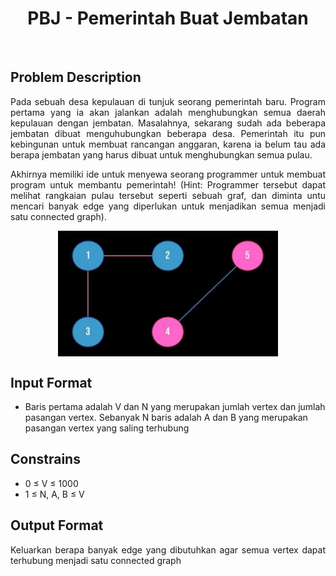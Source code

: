 <h1 align="center">PBJ - Pemerintah Buat Jembatan</h1>
<br>

## Problem Description
<p align="justify">Pada sebuah desa kepulauan di tunjuk seorang pemerintah baru. Program
pertama yang ia akan jalankan adalah menghubungkan semua daerah kepulauan
dengan jembatan. Masalahnya, sekarang sudah ada beberapa jembatan dibuat
menguhubungkan beberapa desa. Pemerintah itu pun kebingunan untuk membuat
rancangan anggaran, karena ia belum tau ada berapa jembatan yang harus dibuat
untuk menghubungkan semua pulau.</p>

<p align="justify">Akhirnya memiliki ide untuk menyewa seorang programmer untuk membuat
program untuk membantu pemerintah! (Hint: Programmer tersebut dapat melihat
rangkaian pulau tersebut seperti sebuah graf, dan diminta untu mencari banyak edge
yang diperlukan untuk menjadikan semua menjadi satu connected graph).
</p>

<p align="center">
<img align="center" src="https://github.com/Haalloobim/College/blob/main/Struktur%20Data/Praktikum_4/PBJ%20-%20Pemerintah%20Buat%20Jembatan/example.png" width="70%" height="auto" />
</p>

## Input Format
- Baris pertama adalah V dan N yang merupakan jumlah vertex dan jumlah pasangan
vertex. Sebanyak N baris adalah A dan B yang merupakan pasangan vertex yang
saling terhubung

## Constrains
- 0 ≤ V ≤ 1000
- 1 ≤ N, A, B ≤ V

## Output Format
<p align="justify">Keluarkan berapa banyak edge yang dibutuhkan agar semua vertex dapat terhubung
menjadi satu connected graph
</p>

